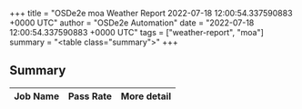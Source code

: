 +++
title = "OSDe2e moa Weather Report 2022-07-18 12:00:54.337590883 +0000 UTC"
author = "OSDe2e Automation"
date = "2022-07-18 12:00:54.337590883 +0000 UTC"
tags = ["weather-report", "moa"]
summary = "<table class=\"summary\"></table>"
+++
## Summary

| Job Name | Pass Rate | More detail |
|----------|-----------|-------------|




